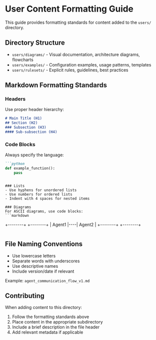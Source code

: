 # User Content Formatting Guide

This guide provides formatting standards for content added to the `users/` directory.

## Directory Structure

- `users/diagrams/` - Visual documentation, architecture diagrams, flowcharts
- `users/examples/` - Configuration examples, usage patterns, templates
- `users/rulesets/` - Explicit rules, guidelines, best practices

## Markdown Formatting Standards

### Headers
Use proper header hierarchy:
```markdown
# Main Title (H1)
## Section (H2)
### Subsection (H3)
#### Sub-subsection (H4)
```

### Code Blocks
Always specify the language:
```markdown
```python
def example_function():
    pass
```
```

### Lists
- Use hyphens for unordered lists
- Use numbers for ordered lists
- Indent with 4 spaces for nested items

### Diagrams
For ASCII diagrams, use code blocks:
```markdown
```
+--------+    +--------+
| Agent1 |----| Agent2 |
+--------+    +--------+
```
```

## File Naming Conventions

- Use lowercase letters
- Separate words with underscores
- Use descriptive names
- Include version/date if relevant

Example: `agent_communication_flow_v1.md`

## Contributing

When adding content to this directory:
1. Follow the formatting standards above
2. Place content in the appropriate subdirectory
3. Include a brief description in the file header
4. Add relevant metadata if applicable